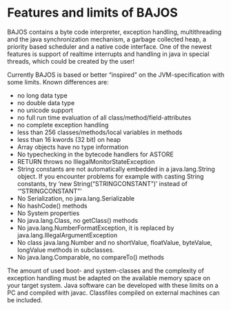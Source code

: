 # Features and limits of BAJOS #
BAJOS contains a byte code interpreter, exception handling, multithreading and the
java synchronization mechanism, a garbage collected heap, a priority based scheduler and a native code interface. One of the newest features is support of realtime interrupts and handling in java in special threads, which could be created by the user!

Currently BAJOS is based or better “inspired” on the JVM-specification with some limits.
Known differences are:
  * no long data type
  * no double data type
  * no unicode support
  * no full run time evaluation of all class/method/field-attributes
  * no complete exception handling
  * less than 256 classes/methods/local variables in methods
  * less than 16 kwords (32 bit) on heap
  * Array objects have no type information
  * No typechecking in the bytecode handlers for ASTORE
  * RETURN throws no IllegalMonitorStateException
  * String constants are not automatically embedded in a java.lang.String object. If you encounter problems for example with casting String constants, try ‘new String(“STRINGCONSTANT”)’ instead of ‘“STRINGCONSTANT”’
  * No Serialization, no java.lang.Serializable
  * No hashCode() methods
  * No System properties
  * No java.lang.Class, no getClass() methods
  * No java.lang.NumberFormatException, it is replaced by java.lang.IllegalArgumentException
  * No class java.lang.Number and no shortValue, floatValue, byteValue, longValue methods in subclasses.
  * No java.lang.Comparable, no compareTo() methods

The amount of used boot- and system-classes and the complexity of exception handling
must be adapted on the available memory space on your target system.
Java software can be developed with these limits on a PC and compiled with javac.
Classfiles compiled on external machines can be included.